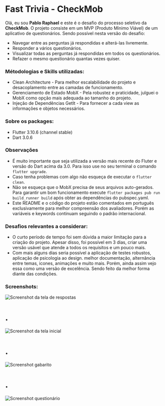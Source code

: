 # Fast Trivia - CheckMob

Olá, eu sou **Pablo Raphael** e este é o desafio do processo seletivo da **CheckMob**.
O projeto consiste em um MVP (Produto Mínimo Viável) de um aplicativo de questionários. Sendo possível nesta versão do desafio:
* Navegar entre as perguntas já respondidas e alterá-las livremente.
* Responder a vários questionários.
* Visualizar todas as perguntas já respondidas em todos os questionários.
* Refazer o mesmo questionário quantas vezes quiser.

### Métodologias e Skills utilizadas:
- Clean Architecture - Para melhor escalabilidade do projeto e desacoplamento entre as camadas de funcionamento.
- Gerenciamento de Estado MobX - Pela robustez e praticidade, julguei o MobX como opção mais adequada ao tamanho do projeto.
- Injeção de Dependências GetIt - Para fornecer a cada view as informações e objetos necessários.
### Sobre os packages:
- Flutter  3.10.6 (channel stable)
- Dart 3.0.6
### Observações
 - É muito importante que seja utilizada a versão mais recente do Fluter e versão do Dart acima da 3.0. Para isso use no seu terminal o comando `flutter upgrade`.
- Caso tenha problemas com algo não esqueça de executar o `flutter clean`.
- Não se esqueça que o MobX precisa de seus arquivos auto-gerados. Para garantir um bom funcionamento execute `flutter packages pub run build_runner build` após obter as dependências do pubspec.yaml.
- Este README e o código do projeto estão comentados em português exclusivamente para melhor compreensão dos avaliadores. Porém as variáveis e keywords continuam seguindo o padrão internacional.
### Desafios relevantes a considerar:
- O curto período de tempo foi sem dúvida a maior limitação para a criação do projeto. Apesar disso, foi possível em 3 dias, criar uma versão usável que atende a todos os requisitos e um pouco mais.
- Com mais alguns dias seria possível a aplicação de testes robustos, aplicação de psicologia ao design. melhor documentação, alternância entre temas, icones, animações e muito mais. Porém, ainda assim vejo essa como uma versão de excelência. Sendo feito da melhor forma diante das condições.
### Screenshots:
![Screenshot da tela de respostas](https://github.com/Pablo-Raphael/fast_trivia/blob/main/screenshots/Captura%20de%20tela%202023-08-22%20064202.png?raw=true)
# .
![Screenshot da tela inicial](https://github.com/Pablo-Raphael/fast_trivia/blob/main/screenshots/Captura%20de%20tela%202023-08-22%20064446.png?raw=true)
# .
![Screenshot gabarito](https://github.com/Pablo-Raphael/fast_trivia/blob/main/screenshots/Captura%20de%20tela%202023-08-22%20064502.png?raw=true)
# .
![Screenshot questionário](https://github.com/Pablo-Raphael/fast_trivia/blob/main/screenshots/Captura%20de%20tela%202023-08-22%20064518.png?raw=true)
